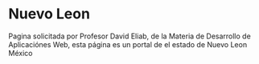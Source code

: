 # Nuevo Leon

Pagina solicitada por Profesor David Eliab, de la Materia de Desarrollo de Aplicaciónes Web, esta página es un portal de el estado de Nuevo Leon México
